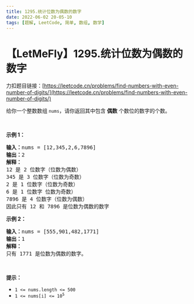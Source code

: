 ```yaml
---
title: 1295.统计位数为偶数的数字
date: 2022-06-02 20-05-10
tags: [题解, LeetCode, 简单, 数组, 数学]
---
```


# 【LetMeFly】1295.统计位数为偶数的数字

力扣题目链接：[https://leetcode.cn/problems/find-numbers-with-even-number-of-digits/](https://leetcode.cn/problems/find-numbers-with-even-number-of-digits/)

<p>给你一个整数数组&nbsp;<code>nums</code>，请你返回其中包含&nbsp;<strong>偶数</strong>&nbsp;个数位的数字的个数。</p>

<p>&nbsp;</p>

<p><strong>示例 1：</strong></p>

<pre>
<strong>输入：</strong>nums = [12,345,2,6,7896]
<strong>输出：</strong>2
<strong>解释：
</strong>12 是 2 位数字（位数为偶数）&nbsp;
345 是 3 位数字（位数为奇数）&nbsp;&nbsp;
2 是 1 位数字（位数为奇数）&nbsp;
6 是 1 位数字 位数为奇数）&nbsp;
7896 是 4 位数字（位数为偶数）&nbsp;&nbsp;
因此只有 12 和 7896 是位数为偶数的数字
</pre>

<p><strong>示例 2：</strong></p>

<pre>
<strong>输入：</strong>nums = [555,901,482,1771]
<strong>输出：</strong>1 
<strong>解释： </strong>
只有 1771 是位数为偶数的数字。
</pre>

<p>&nbsp;</p>

<p><strong>提示：</strong></p>

<ul>
	<li><code>1 &lt;= nums.length &lt;= 500</code></li>
	<li><code>1 &lt;= nums[i] &lt;= 10<sup>5</sup></code></li>
</ul>


    